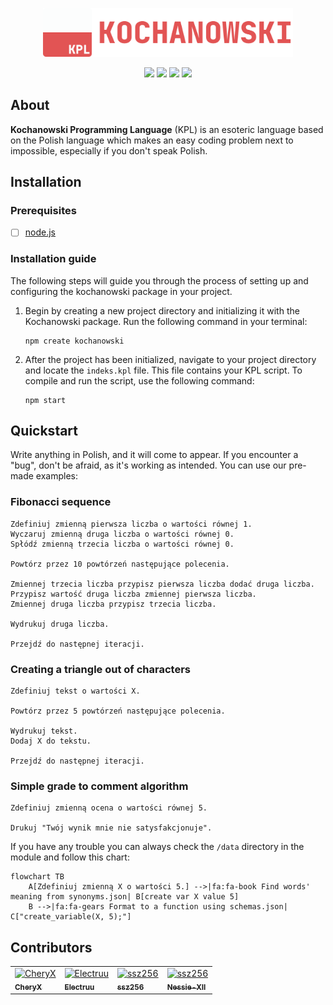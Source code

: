 <div align="center">
  
  <p>
    <img src="assets/logo.svg" width="400" />
  </p>
      
  <p>
    <img src="https://img.shields.io/badge/gluten-free-blue" />
    <img src="https://img.shields.io/badge/powered_by-electricity-red" />
    <img src="https://img.shields.io/badge/astolfo-approved-purple" />
    <img src="https://img.shields.io/github/stars/kochanowski-js/kochanowski.js?style=flat&color=gold"/>
  </p>

</div>

## About

**Kochanowski Programming Language** (KPL) is an esoteric language based on
the Polish language which makes an easy coding problem next to impossible, especially if you don't speak Polish.

## Installation

### Prerequisites

- [ ] [node.js](https://nodejs.org/)

### Installation guide

The following steps will guide you through the process of setting up and configuring the kochanowski package in your project.

1. Begin by creating a new project directory and initializing it with the Kochanowski package. Run the following command in your terminal:

   ```shell
   npm create kochanowski
   ```

2. After the project has been initialized, navigate to your project directory and locate the `indeks.kpl` file. This file contains your KPL script. To compile and run the script, use the following command:
   ```shell
   npm start
   ```

## Quickstart

Write anything in Polish, and it will come to appear. If you encounter a "bug", don't be afraid, as it's working as intended. You can use our pre-made examples:

### Fibonacci sequence

```kpl
Zdefiniuj zmienną pierwsza liczba o wartości równej 1.
Wyczaruj zmienną druga liczba o wartości równej 0.
Spłódź zmienną trzecia liczba o wartości równej 0.

Powtórz przez 10 powtórzeń następujące polecenia.

Zmiennej trzecia liczba przypisz pierwsza liczba dodać druga liczba.
Przypisz wartość druga liczba zmiennej pierwsza liczba.
Zmiennej druga liczba przypisz trzecia liczba.

Wydrukuj druga liczba.

Przejdź do następnej iteracji.
```

### Creating a triangle out of characters

```kpl
Zdefiniuj tekst o wartości X.

Powtórz przez 5 powtórzeń następujące polecenia.

Wydrukuj tekst.
Dodaj X do tekstu.

Przejdź do następnej iteracji.
```

### Simple grade to comment algorithm

```kpl
Zdefiniuj zmienną ocena o wartości równej 5.

Drukuj "Twój wynik mnie nie satysfakcjonuje".
```

If you have any trouble you can always check the `/data` directory in the module and follow this chart:

```mermaid
flowchart TB
    A[Zdefiniuj zmienną X o wartości 5.] -->|fa:fa-book Find words' meaning from synonyms.json| B[create var X value 5]
    B -->|fa:fa-gears Format to a function using schemas.json| C["create_variable(X, 5);"]
```

## Contributors

<table>
  <tbody>
    <tr>
      <td>
        <a href="https://github.com/CheryX">
          <img src="https://avatars.githubusercontent.com/u/58445363?s=100&v=4" width="100px;" alt="CheryX"/>
          <br />
          <sub><b>CheryX</b></sub>
        </a>
      </td>
      <td>
        <a href="https://github.com/Electruu">
          <img src="https://avatars.githubusercontent.com/u/60323922?s=100&v=4" width="100px;" alt="Electruu"/>
          <br />
          <sub><b>Electruu</b></sub>
        </a>
      </td>
      <td>
        <a href="https://github.com/ssz256">
          <img src="https://avatars.githubusercontent.com/u/71969931?s=100&v=4" width="100px;" alt="ssz256"/>
          <br />
          <sub><b>ssz256</b></sub>
        </a>
      </td>
      <td>
        <a href="https://github.com/Nessie-XII">
          <img src="https://avatars.githubusercontent.com/u/173301863?s=100&v=4" width="100px;" alt="ssz256"/>
          <br />
          <sub><b>Nessie-XII</b></sub>
        </a>
      </td>
    </tr>
  </tbody>
</table>
